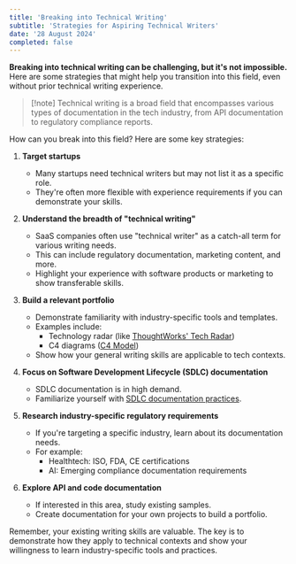 ```yaml
---
title: 'Breaking into Technical Writing'
subtitle: 'Strategies for Aspiring Technical Writers'
date: '28 August 2024'
completed: false
---
```


**Breaking into technical writing can be challenging, but it's not impossible.**
Here are some strategies that might help you transition into this field, even without prior technical writing experience.

> [!note] Technical writing is a broad field that encompasses various types of documentation in the tech industry, from API documentation to regulatory compliance reports.

How can you break into this field? Here are some key strategies:

1. **Target startups**
   - Many startups need technical writers but may not list it as a specific role.
   - They're often more flexible with experience requirements if you can demonstrate your skills.

2. **Understand the breadth of "technical writing"**
   - SaaS companies often use "technical writer" as a catch-all term for various writing needs.
   - This can include regulatory documentation, marketing content, and more.
   - Highlight your experience with software products or marketing to show transferable skills.

3. **Build a relevant portfolio**
   - Demonstrate familiarity with industry-specific tools and templates.
   - Examples include:
     - Technology radar (like [ThoughtWorks' Tech Radar](https://www.thoughtworks.com/en-sg/radar))
     - C4 diagrams ([C4 Model](https://c4model.com/))
   - Show how your general writing skills are applicable to tech contexts.

4. **Focus on Software Development Lifecycle (SDLC) documentation**
   - SDLC documentation is in high demand.
   - Familiarize yourself with [SDLC documentation practices](https://www.linkedin.com/advice/0/how-do-you-create-manage-sdlc-documentation).

5. **Research industry-specific regulatory requirements**
   - If you're targeting a specific industry, learn about its documentation needs.
   - For example:
     - Healthtech: ISO, FDA, CE certifications
     - AI: Emerging compliance documentation requirements

6. **Explore API and code documentation**
   - If interested in this area, study existing samples.
   - Create documentation for your own projects to build a portfolio.

Remember, your existing writing skills are valuable. The key is to demonstrate how they apply to technical contexts and show your willingness to learn industry-specific tools and practices.

